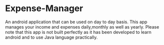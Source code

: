 # Expense-Manager
An android application that can be used on day to day basis. This app manages your income and expenses daily,monthly as well as yearly.
Please note that this app is not built perfectly as it has been developed to learn android and to use Java language practically.

